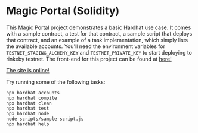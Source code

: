 # Magic Portal (Solidity)

This Magic Portal project demonstrates a basic Hardhat use case. It comes with a sample contract, a test for that contract, a sample script that deploys that contract, and an example of a task implementation, which simply lists the available accounts. You'll need the environment variables for `TESTNET_STAGING_ALCHEMY_KEY` and `TESTNET_PRIVATE_KEY` to start deploying to rinkeby testnet. The front-end for this project can be found at [here!](https://github.com/nagmak/magic-portal-ui "Magic Portal UI")

[The site is online!](https://adoring-pasteur-250947.netlify.app/ "Magic Portal")

Try running some of the following tasks:

```shell
npx hardhat accounts
npx hardhat compile
npx hardhat clean
npx hardhat test
npx hardhat node
node scripts/sample-script.js
npx hardhat help
```
